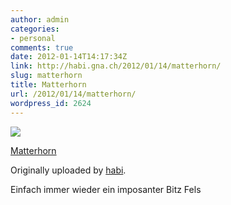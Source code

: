 ```yaml
---
author: admin
categories:
- personal
comments: true
date: 2012-01-14T14:17:34Z
link: http://habi.gna.ch/2012/01/14/matterhorn/
slug: matterhorn
title: Matterhorn
url: /2012/01/14/matterhorn/
wordpress_id: 2624
---
```


[![](http://farm8.staticflickr.com/7168/6694935307_58365205ac_m.jpg)](http://www.flickr.com/photos/habi/6694935307/)
   

 
  [Matterhorn](http://www.flickr.com/photos/habi/6694935307/)
    

  Originally uploaded by [habi](http://www.flickr.com/photos/habi/).
 



Einfach immer wieder ein imposanter Bitz Fels
  

